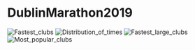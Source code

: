 # DublinMarathon2019
![Fastest_clubs](https://user-images.githubusercontent.com/40857048/86293551-bc0e0c00-bbea-11ea-8c10-80e38caab3ab.jpg)
![Distribution_of_times](https://user-images.githubusercontent.com/40857048/86293776-36d72700-bbeb-11ea-8d18-f76838c0d8e5.jpg)
![Fastest_large_clubs](https://user-images.githubusercontent.com/40857048/86293784-38a0ea80-bbeb-11ea-8d09-640a269a9220.jpg)
![Most_popular_clubs](https://user-images.githubusercontent.com/40857048/86293787-39d21780-bbeb-11ea-9bc5-d09278275f7b.jpg)
